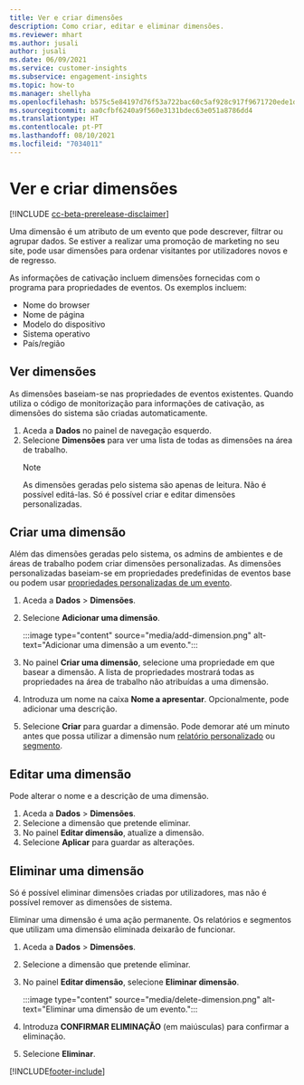 ```yaml
---
title: Ver e criar dimensões
description: Como criar, editar e eliminar dimensões.
ms.reviewer: mhart
ms.author: jusali
author: jusali
ms.date: 06/09/2021
ms.service: customer-insights
ms.subservice: engagement-insights
ms.topic: how-to
ms.manager: shellyha
ms.openlocfilehash: b575c5e84197d76f53a722bac60c5af928c917f9671720ede1de38c4a7478be4
ms.sourcegitcommit: aa0cfbf6240a9f560e3131bdec63e051a8786dd4
ms.translationtype: HT
ms.contentlocale: pt-PT
ms.lasthandoff: 08/10/2021
ms.locfileid: "7034011"
---
```

# <a name="view-and-create-dimensions"></a>Ver e criar dimensões

[!INCLUDE [cc-beta-prerelease-disclaimer](includes/cc-beta-prerelease-disclaimer.md)]

Uma dimensão é um atributo de um evento que pode descrever, filtrar ou agrupar dados. Se estiver a realizar uma promoção de marketing no seu site, pode usar dimensões para ordenar visitantes por utilizadores novos e de regresso.  

As informações de cativação incluem dimensões fornecidas com o programa para propriedades de eventos. Os exemplos incluem:

- Nome do browser
- Nome de página
- Modelo do dispositivo
- Sistema operativo
- País/região

## <a name="view-dimensions"></a>Ver dimensões

As dimensões baseiam-se nas propriedades de eventos existentes. Quando utiliza o código de monitorização para informações de cativação, as dimensões do sistema são criadas automaticamente.

1. Aceda a **Dados** no painel de navegação esquerdo. 
1. Selecione **Dimensões** para ver uma lista de todas as dimensões na área de trabalho. 
   > [!NOTE]
   > As dimensões geradas pelo sistema são apenas de leitura. Não é possível editá-las. Só é possível criar e editar dimensões personalizadas.

## <a name="create-a-dimension"></a>Criar uma dimensão

Além das dimensões geradas pelo sistema, os admins de ambientes e de áreas de trabalho podem criar dimensões personalizadas. As dimensões personalizadas baseiam-se em propriedades predefinidas de eventos base ou podem usar [propriedades personalizadas de um evento](advanced-SDK-implementation.md).

1. Aceda a **Dados** > **Dimensões**.
1. Selecione **Adicionar uma dimensão**.

   :::image type="content" source="media/add-dimension.png" alt-text="Adicionar uma dimensão a um evento.":::

1. No painel **Criar uma dimensão**, selecione uma propriedade em que basear a dimensão. A lista de propriedades mostrará todas as propriedades na área de trabalho não atribuídas a uma dimensão.
1. Introduza um nome na caixa **Nome a apresentar**. Opcionalmente, pode adicionar uma descrição.
1. Selecione **Criar** para guardar a dimensão. Pode demorar até um minuto antes que possa utilizar a dimensão num [relatório personalizado](custom-reports.md) ou [segmento](segments.md). 

## <a name="edit-a-dimension"></a>Editar uma dimensão

Pode alterar o nome e a descrição de uma dimensão.

1. Aceda a **Dados** > **Dimensões**.
1. Selecione a dimensão que pretende eliminar.
1. No painel **Editar dimensão**, atualize a dimensão.
1. Selecione **Aplicar** para guardar as alterações.

## <a name="delete-a-dimension"></a>Eliminar uma dimensão

Só é possível eliminar dimensões criadas por utilizadores, mas não é possível remover as dimensões de sistema.

Eliminar uma dimensão é uma ação permanente. Os relatórios e segmentos que utilizam uma dimensão eliminada deixarão de funcionar. 

1. Aceda a **Dados** > **Dimensões**.
1. Selecione a dimensão que pretende eliminar.
1. No painel **Editar dimensão**, selecione **Eliminar dimensão**.

   :::image type="content" source="media/delete-dimension.png" alt-text="Eliminar uma dimensão de um evento.":::

1. Introduza **CONFIRMAR ELIMINAÇÃO** (em maiúsculas) para confirmar a eliminação. 
1. Selecione **Eliminar**.

[!INCLUDE[footer-include](../includes/footer-banner.md)]
